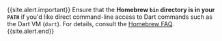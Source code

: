 {{site.alert.important}}
  Ensure that the **Homebrew `bin` directory is in your `PATH`** if you'd like
  direct command-line access to Dart commands such as the Dart VM (`dart`). For
  details, consult the [Homebrew FAQ](https://docs.brew.sh/FAQ).
{{site.alert.end}}
